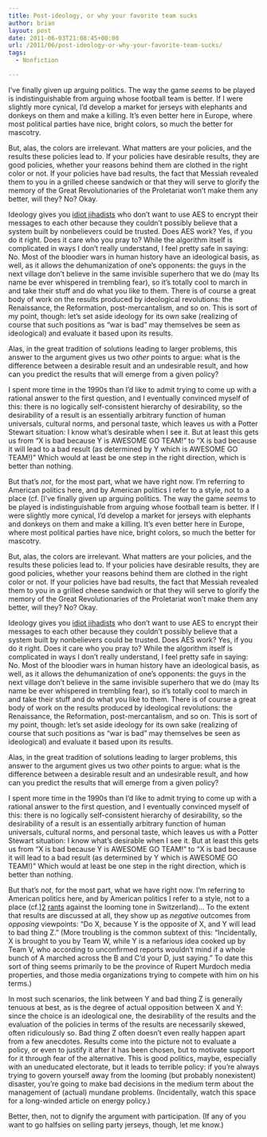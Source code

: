 ```yaml
---
title: Post-ideology, or why your favorite team sucks
author: brian
layout: post
date: 2011-06-03T21:08:45+00:00
url: /2011/06/post-ideology-or-why-your-favorite-team-sucks/
tags:
  - Nonfiction

---
```

I&#8217;ve finally given up arguing politics. The way the game _seems_ to be played is indistinguishable from arguing whose football team is better. If I were slightly more cynical, I&#8217;d develop a market for jerseys with elephants and donkeys on them and make a killing. It&#8217;s even better here in Europe, where most political parties have nice, bright colors, so much the better for mascotry.<!--more-->

But, alas, the colors are irrelevant. What matters are your policies, and the results these policies lead to. If your policies have desirable results, they are good policies, whether your reasons behind them are clothed in the right color or not. If your policies have bad results, the fact that Messiah revealed them to you in a grilled cheese sandwich or that they will serve to glorify the memory of the Great Revolutionaries of the Proletariat won&#8217;t make them any better, will they? No? Okay.

Ideology gives you [idiot jihadists][1] who don&#8217;t want to use AES to encrypt their messages to each other because they couldn&#8217;t possibly believe that a system built by nonbelievers could be trusted. Does AES work? Yes, if you do it right. Does it care who you pray to? While the algorithm itself is complicated in ways I don&#8217;t really understand, I feel pretty safe in saying: No. Most of the bloodier wars in human history have an ideological basis, as well, as it allows the dehumanization of one&#8217;s opponents: the guys in the next village don&#8217;t believe in the same invisible superhero that we do (may Its name be ever whispered in trembling fear), so it&#8217;s totally cool to march in and take their stuff and do what you like to them. There is of course a great body of work on the results produced by ideological revolutions: the Renaissance, the Reformation, post-mercantalism, and so on. This is sort of my point, though: let&#8217;s set aside ideology for its own sake (realizing of course that such positions as &#8220;war is bad&#8221; may themselves be seen as ideological) and evaluate it based upon its results.

Alas, in the great tradition of solutions leading to larger problems, this answer to the argument gives us two _other_ points to argue: what is the difference between a desirable result and an undesirable result, and how can you predict the results that will emerge from a given policy?

I spent more time in the 1990s than I&#8217;d like to admit trying to come up with a rational answer to the first question, and I eventually convinced myself of this: there is no logically self-consistent hierarchy of desirability, so the desirability of a result is an essentially arbitrary function of human universals, cultural norms, and personal taste, which leaves us with a Potter Stewart situation: I know what&#8217;s desirable when I see it. But at least this gets us from &#8220;X is bad because Y is AWESOME GO TEAM!&#8221; to &#8220;X is bad because it will lead to a bad result (as determined by Y which is AWESOME GO TEAM!)&#8221; Which would at least be one step in the right direction, which is better than nothing.

But that&#8217;s _not_, for the most part, what we have right now. I&#8217;m referring to American politics here, and by American politics I refer to a style, not to a place (cf. [I&#8217;ve finally given up arguing politics. The way the game _seems_ to be played is indistinguishable from arguing whose football team is better. If I were slightly more cynical, I&#8217;d develop a market for jerseys with elephants and donkeys on them and make a killing. It&#8217;s even better here in Europe, where most political parties have nice, bright colors, so much the better for mascotry.<!--more-->

But, alas, the colors are irrelevant. What matters are your policies, and the results these policies lead to. If your policies have desirable results, they are good policies, whether your reasons behind them are clothed in the right color or not. If your policies have bad results, the fact that Messiah revealed them to you in a grilled cheese sandwich or that they will serve to glorify the memory of the Great Revolutionaries of the Proletariat won&#8217;t make them any better, will they? No? Okay.

Ideology gives you [idiot jihadists][1] who don&#8217;t want to use AES to encrypt their messages to each other because they couldn&#8217;t possibly believe that a system built by nonbelievers could be trusted. Does AES work? Yes, if you do it right. Does it care who you pray to? While the algorithm itself is complicated in ways I don&#8217;t really understand, I feel pretty safe in saying: No. Most of the bloodier wars in human history have an ideological basis, as well, as it allows the dehumanization of one&#8217;s opponents: the guys in the next village don&#8217;t believe in the same invisible superhero that we do (may Its name be ever whispered in trembling fear), so it&#8217;s totally cool to march in and take their stuff and do what you like to them. There is of course a great body of work on the results produced by ideological revolutions: the Renaissance, the Reformation, post-mercantalism, and so on. This is sort of my point, though: let&#8217;s set aside ideology for its own sake (realizing of course that such positions as &#8220;war is bad&#8221; may themselves be seen as ideological) and evaluate it based upon its results.

Alas, in the great tradition of solutions leading to larger problems, this answer to the argument gives us two _other_ points to argue: what is the difference between a desirable result and an undesirable result, and how can you predict the results that will emerge from a given policy?

I spent more time in the 1990s than I&#8217;d like to admit trying to come up with a rational answer to the first question, and I eventually convinced myself of this: there is no logically self-consistent hierarchy of desirability, so the desirability of a result is an essentially arbitrary function of human universals, cultural norms, and personal taste, which leaves us with a Potter Stewart situation: I know what&#8217;s desirable when I see it. But at least this gets us from &#8220;X is bad because Y is AWESOME GO TEAM!&#8221; to &#8220;X is bad because it will lead to a bad result (as determined by Y which is AWESOME GO TEAM!)&#8221; Which would at least be one step in the right direction, which is better than nothing.

But that&#8217;s _not_, for the most part, what we have right now. I&#8217;m referring to American politics here, and by American politics I refer to a style, not to a place (cf.][2] [rants][3] against the looming tone in Switzerland)&#8230; To the extent that results are discussed at all, they show up as _negative_ outcomes from _opposing_ viewpoints: &#8220;Do X, because Y is the opposite of X, and Y will lead to bad thing Z.&#8221; (More troubling is the common subtext of this: &#8220;Incidentally, X is brought to you by Team W, while Y is a nefarious idea cooked up by Team V, who according to unconfirmed reports wouldn&#8217;t mind if a whole bunch of A marched across the B and C&#8217;d your D, just saying.&#8221; To date this sort of thing seems primarily to be the province of Rupert Murdoch media properties, and those media organizations trying to compete with him on his terms.)

In most such scenarios, the link between Y and bad thing Z is generally tenuous at best, as is the degree of actual opposition between X and Y: since the choice is an ideological one, the desirability of the results and the evaluation of the policies in terms of the results are necessarily skewed, often ridiculously so. Bad thing Z often doesn&#8217;t even really happen apart from a few anecdotes. Results come into the picture not to evaluate a policy, or even to justify it after it has been chosen, but to motivate support for it through fear of the alternative. This is good politics, maybe, especially with an uneducated electorate, but it leads to terrible policy: if you&#8217;re always trying to govern yourself away from the looming (but probably nonexistent) disaster, you&#8217;re going to make bad decisions in the medium term about the management of (actual) mundane problems. (Incidentally, watch this space for a long-winded article on energy policy.)

Better, then, not to dignify the argument with participation. (If any of you want to go halfsies on selling party jerseys, though, let me know.)

 [1]: http://www.theregister.co.uk/2011/03/22/ba_jihadist_trial_sentencing/
 [2]: http://www.trammell.ch/2011/02/the-problem-with-the-peoples-party/
 [3]: http://www.trammell.ch/2011/03/amerikanische-qualitat/